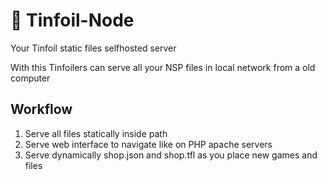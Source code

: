 # 📂 Tinfoil-Node

Your Tinfoil static files selfhosted server

With this Tinfoilers can serve all your NSP files in local network from a old computer

## Workflow

1. Serve all files statically inside path
2. Serve web interface to navigate like on PHP apache servers
3. Serve dynamically shop.json and shop.tfl as you place new games and files
